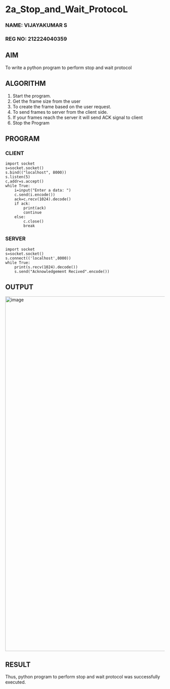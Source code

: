# 2a_Stop_and_Wait_ProtocoL
### NAME: VIJAYAKUMAR S
### REG NO: 212224040359
## AIM 
To write a python program to perform stop and wait protocol
## ALGORITHM
1. Start the program.
2. Get the frame size from the user
3. To create the frame based on the user request.
4. To send frames to server from the client side.
5. If your frames reach the server it will send ACK signal to client
6. Stop the Program
## PROGRAM
### CLIENT
```
import socket 
s=socket.socket() 
s.bind(("localhost", 8000))
s.listen(5) 
c,addr=s.accept() 
while True: 
    i=input("Enter a data: ") 
    c.send(i.encode()) 
    ack=c.recv(1024).decode() 
    if ack: 
        print(ack) 
        continue 
    else: 
        c.close() 
        break
```

### SERVER
```
import socket 
s=socket.socket() 
s.connect(('localhost',8000)) 
while True: 
    print(s.recv(1024).decode()) 
    s.send("Acknowledgement Recived".encode())

```
## OUTPUT
<img width="1919" height="1117" alt="image" src="https://github.com/user-attachments/assets/f3262605-563f-407c-aa83-3def654819ae" />

## RESULT
Thus, python program to perform stop and wait protocol was successfully executed.
